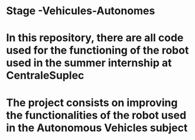# Stage -Vehicules-Autonomes

# In this repository, there are all code used for the functioning of the robot used in the summer internship at CentraleSuplec 
# The project consists on improving the functionalities of the robot used in the Autonomous Vehicles subject
 
